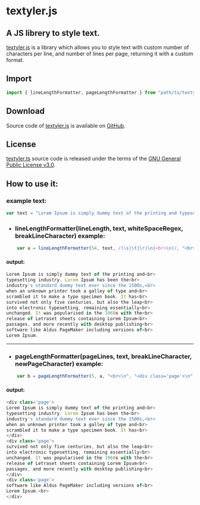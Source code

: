 # textyler.js
## A JS librery to style text.
[textyler.js](https://github.com/Huma88/textyler) is a library which allows you to style text with custom number of characters per line, and number of lines per page, returning it with a custom format.

## Import

~~~js
import { lineLengthFormatter, pageLengthFormatter } from "path/to/textyler.js";
~~~

## Download

Source code of [textyler.js](https://github.com/Huma88/textyler) is available on [GitHub](https://github.com/Huma88/textyler/blob/master/bookFormatter.js).

## License

[textyler.ts](https://github.com/Huma88/textyler) source code is released under the terms of the [GNU General Public License v3.0](LICENSE).

## How to use it:

### example text:
~~~js
var text = "Lorem Ipsum is simply dummy text of the printing and typesetting industry. Lorem Ipsum has been the industry's standard dummy text ever since the 1500s, when an unknown printer took a galley of type and scrambled it to make a type specimen book. It has survived not only five centuries, but also the leap into electronic typesetting, remaining essentially unchanged. It was popularised in the 1960s with the release of Letraset sheets containing Lorem Ipsum passages, and more recently with desktop publishing software like Aldus PageMaker including versions of Lorem Ipsum.";
~~~
- ### lineLengthFormatter(lineLength, text, whiteSpaceRegex, breakLineCharacter) example:

~~~js
    var a = lineLengthFormatter(54, text, /(\s|\t|\r|\n|<br>\n)/, "<br>\n");
~~~
    
#### output:
~~~js
Lorem Ipsum is simply dummy text of the printing and<br>
typesetting industry. Lorem Ipsum has been the<br>
industry's standard dummy text ever since the 1500s,<br>
when an unknown printer took a galley of type and<br>
scrambled it to make a type specimen book. It has<br>
survived not only five centuries, but also the leap<br>
into electronic typesetting, remaining essentially<br>
unchanged. It was popularised in the 1960s with the<br>
release of Letraset sheets containing Lorem Ipsum<br>
passages, and more recently with desktop publishing<br>
software like Aldus PageMaker including versions of<br>
Lorem Ipsum.
~~~

___

- ### pageLengthFormatter(pageLines, text, breakLineCharacter, newPageCharacter) example:

~~~js
    var b = pageLengthFormatter(5, a, "<br>\n", "<div class='page'>\n", "</div>\n"); 
~~~
    
#### output:
~~~js
<div class='page'>
Lorem Ipsum is simply dummy text of the printing and<br>
typesetting industry. Lorem Ipsum has been the<br>
industry's standard dummy text ever since the 1500s,<br>
when an unknown printer took a galley of type and<br>
scrambled it to make a type specimen book. It has<br>
</div>
<div class='page'>
survived not only five centuries, but also the leap<br>
into electronic typesetting, remaining essentially<br>
unchanged. It was popularised in the 1960s with the<br>
release of Letraset sheets containing Lorem Ipsum<br>
passages, and more recently with desktop publishing<br>
</div>
<div class='page'>
software like Aldus PageMaker including versions of<br>
Lorem Ipsum.<br>
</div>
~~~


